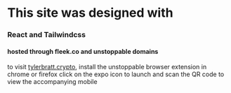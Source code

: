 # This site was designed with

### React and Tailwindcss

#### hosted through fleek.co and unstoppable domains

to visit [tylerbratt.crypto](tylerbratt.crypto), 
install the unstoppable browser extension in chrome or firefox
click on the expo icon to launch and scan the QR code to view the accompanying mobile